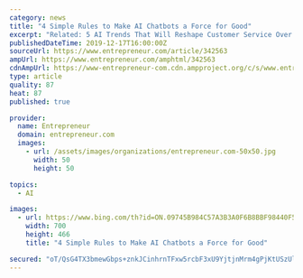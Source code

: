 ```yaml
---
category: news
title: "4 Simple Rules to Make AI Chatbots a Force for Good"
excerpt: "Related: 5 AI Trends That Will Reshape Customer Service Over the Next 5 Years Business Insider experts predict that by 2020, 80 percent of enterprises will use chatbots. We don’t quite know why the other 20 percent is shying away, but we hope the realization dawns upon them soon. After all, chatbots can reduce your customer service costs by ..."
publishedDateTime: 2019-12-17T16:00:00Z
sourceUrl: https://www.entrepreneur.com/article/342563
ampUrl: https://www.entrepreneur.com/amphtml/342563
cdnAmpUrl: https://www-entrepreneur-com.cdn.ampproject.org/c/s/www.entrepreneur.com/amphtml/342563
type: article
quality: 87
heat: 87
published: true

provider:
  name: Entrepreneur
  domain: entrepreneur.com
  images:
    - url: /assets/images/organizations/entrepreneur.com-50x50.jpg
      width: 50
      height: 50

topics:
  - AI

images:
  - url: https://www.bing.com/th?id=ON.09745B984C57A3B3A0F6B8BBF98440F5
    width: 700
    height: 466
    title: "4 Simple Rules to Make AI Chatbots a Force for Good"

secured: "oT/QsG4TX3bmewGbps+znkJCinhrnTFxw5rcbF3xU9YjtjnMrm4gPjKtUSzUlQg61KH13blc826bYj2uPJ5/jR+3Oya00WWI48J/aUaFBc5S6pQ/QYplCxydEUCGovZc+faRJSxKtVS2p5xHnI+nzwHxWypATngKZKT2a+mLu8+fmhTQu5EG1MJReDKfVafTnCdFawlijlUENP1YUGSR5xiOahV2ne1w2/hiaf8V1JT0iv/p7fpWLpri3kNWBio0vW8bzpnt1K0SRT5mjmeSZg==;hTOV+VfZ2G2kDBIGgAXWKw=="
---
```



